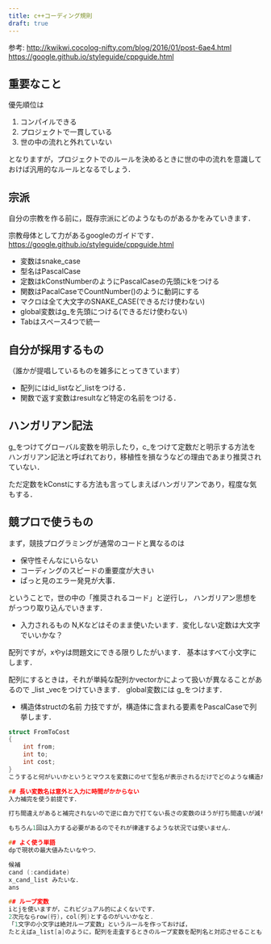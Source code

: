 ```yaml
---
title: c++コーディング規則
draft: true
---
```


参考:
http://kwikwi.cocolog-nifty.com/blog/2016/01/post-6ae4.html
https://google.github.io/styleguide/cppguide.html

## 重要なこと
優先順位は
1. コンパイルできる
2. プロジェクトで一貫している
3. 世の中の流れと外れていない

となりますが，プロジェクトでのルールを決めるときに世の中の流れを意識しておけば汎用的なルールとなるでしょう．

## 宗派
自分の宗教を作る前に，既存宗派にどのようなものがあるかをみていきます．

宗教母体として力があるgoogleのガイドです．
https://google.github.io/styleguide/cppguide.html

- 変数はsnake_case
- 型名はPascalCase
- 定数はkConstNumberのようにPascalCaseの先頭にkをつける
- 関数はPacalCaseでCountNumber()のように動詞にする
- マクロは全て大文字のSNAKE_CASE(できるだけ使わない)
- global変数はg_を先頭につける(できるだけ使わない)
- Tabはスペース4つで統一

## 自分が採用するもの
（誰かが提唱しているものを雑多にとってきています）
- 配列にはid_listなど_listをつける．
- 関数で返す変数はresultなど特定の名前をつける．

## ハンガリアン記法
g_をつけてグローバル変数を明示したり，c_をつけて定数だと明示する方法をハンガリアン記法と呼ばれており，移植性を損なうなどの理由であまり推奨されていない．

ただ定数をkConstにする方法も言ってしまえばハンガリアンであり，程度な気もする．


## 競プロで使うもの
まず，競技プログラミングが通常のコードと異なるのは
- 保守性そんなにいらない
- コーディングのスピードの重要度が大きい
- ぱっと見のエラー発見が大事．

ということで，世の中の「推奨されるコード」と逆行し，
ハンガリアン思想をがっつり取り込んでいきます．


- 入力されるもの
N,Kなどはそのまま使いたいます．変化しない定数は大文字でいいかな？

配列ですが，xやyは問題文にできる限りしたがいます．
基本はすべて小文字にします．

配列にするときは，それが単純な配列かvectorかによって扱いが異なることがあるので
_list
_vecをつけていきます．
global変数には
g_をつけます．

- 構造体structの名前
力技ですが，構造体に含まれる要素をPascalCaseで列挙します．
```cpp
struct FromToCost
{
    int from;
    int to;
    int cost;
}
こうすると何がいいかというとマウスを変数にのせて型名が表示されるだけでどのような構造かが分かります．

## 長い変数名は意外と入力に時間がかからない
入力補完を使う前提です．

打ち間違えがあると補完されないので逆に自力で打てない長さの変数のほうが打ち間違いが減ります．

もちろん1回は入力する必要があるのでそれが律速するような状況では使いません．

## よく使う単語
dpで現状の最大値みたいなやつ．

候補
cand (:candidate)
x_cand_list みたいな．
ans

## ループ変数
iとjを使いますが，これビジュアル的によくないです．
2次元ならrow(行)，col(列)とするのがいいかなと.
「1文字の小文字は絶対ループ変数」というルールを作っておけば，
たとえばa_list[a]のように，配列を走査するときのループ変数を配列名と対応させることもできます．


